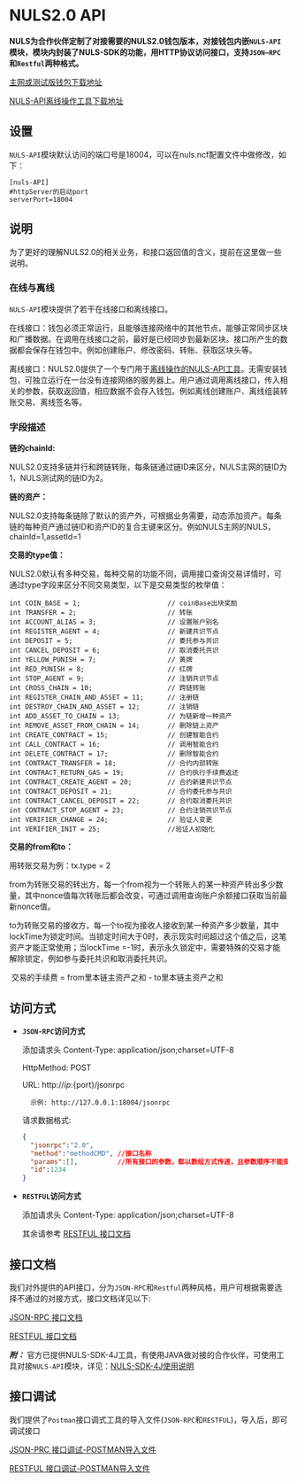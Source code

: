 # NULS2.0 API

**NULS为合作伙伴定制了对接需要的NULS2.0钱包版本，对接钱包内嵌`NULS-API`模块，模块内封装了NULS-SDK的功能，用HTTP协议访问接口，支持`JSON—RPC`和`Restful`两种格式。**

[主网或测试版钱包下载地址](https://github.com/nuls-io/nuls-v2/releases)

[NULS-API离线操作工具下载地址](http://nuls-cn.oss-cn-hangzhou.aliyuncs.com/2.1/NULS_API-offline_v2.0.0.tar.gz)

## 设置

​	`NULS-API`模块默认访问的端口号是18004，可以在nuls.ncf配置文件中做修改，如下：

```
[nuls-API]
#httpServer的启动port
serverPort=18004
```

## 说明

​	为了更好的理解NULS2.0的相关业务，和接口返回值的含义，提前在这里做一些说明。

### 在线与离线

`NULS-API`模块提供了若干在线接口和离线接口。

在线接口：钱包必须正常运行，且能够连接网络中的其他节点，能够正常同步区块和广播数据。在调用在线接口之前，最好是已经同步到最新区块。接口所产生的数据都会保存在钱包中。例如创建账户、修改密码、转账、获取区块头等。

离线接口：NULS2.0提供了一个专门用于[离线操作的NULS-API工具](http://nuls-cn.oss-cn-hangzhou.aliyuncs.com/2.1/NULS_API-offline_v2.0.0.tar.gz)。无需安装钱包，可独立运行在一台没有连接网络的服务器上。用户通过调用离线接口，传入相关的参数，获取返回值，相应数据不会存入钱包。例如离线创建账户、离线组装转账交易、离线签名等。

### 字段描述

**链的chainId:**

​	NULS2.0支持多链并行和跨链转账，每条链通过链ID来区分，NULS主网的链ID为1，NULS测试网的链ID为2。

**链的资产：**

​	NULS2.0支持每条链除了默认的资产外，可根据业务需要，动态添加资产。每条链的每种资产通过链ID和资产ID的复合主键来区分。例如NULS主网的NULS，chainId=1,assetId=1

**交易的type值：**

​	NULS2.0默认有多种交易，每种交易的功能不同，调用接口查询交易详情时，可通过type字段来区分不同交易类型，以下是交易类型的枚举值：

```
int COIN_BASE = 1;						// coinBase出块奖励
int TRANSFER = 2;						// 转账
int ACCOUNT_ALIAS = 3;					// 设置账户别名
int REGISTER_AGENT = 4;					// 新建共识节点
int DEPOSIT = 5;						// 委托参与共识
int CANCEL_DEPOSIT = 6;					// 取消委托共识
int YELLOW_PUNISH = 7;					// 黄牌
int RED_PUNISH = 8;						// 红牌
int STOP_AGENT = 9;						// 注销共识节点
int CROSS_CHAIN = 10;					// 跨链转账
int REGISTER_CHAIN_AND_ASSET = 11;		// 注册链
int DESTROY_CHAIN_AND_ASSET = 12;		// 注销链
int ADD_ASSET_TO_CHAIN = 13;			// 为链新增一种资产
int REMOVE_ASSET_FROM_CHAIN = 14;		// 删除链上资产
int CREATE_CONTRACT = 15;				// 创建智能合约
int CALL_CONTRACT = 16;					// 调用智能合约
int DELETE_CONTRACT = 17;				// 删除智能合约
int CONTRACT_TRANSFER = 18;				// 合约内部转账
int CONTRACT_RETURN_GAS = 19;			// 合约执行手续费返还
int CONTRACT_CREATE_AGENT = 20;			// 合约新建共识节点
int CONTRACT_DEPOSIT = 21;				// 合约委托参与共识
int CONTRACT_CANCEL_DEPOSIT = 22;		// 合约取消委托共识
int CONTRACT_STOP_AGENT = 23;			// 合约注销共识节点
int VERIFIER_CHANGE = 24;				// 验证人变更
int VERIFIER_INIT = 25;                 //验证人初始化
```

**交易的from和to：**

用转账交易为例：tx.type = 2

​	from为转账交易的转出方，每一个from视为一个转账人的某一种资产转出多少数量，其中nonce值每次转账后都会改变，可通过调用查询账户余额接口获取当前最新nonce值。

​	to为转账交易的接收方，每一个to视为接收人接收到某一种资产多少数量，其中lockTime为锁定时间。当锁定时间大于0时，表示现实时间超过这个值之后，这笔资产才能正常使用；当lockTime =-1时，表示永久锁定中，需要特殊的交易才能解除锁定，例如参与委托共识和取消委托共识。

​	交易的手续费 = from里本链主资产之和 - to里本链主资产之和


## 访问方式

- **`JSON-RPC`访问方式**

     添加请求头 Content-Type: application/json;charset=UTF-8
     
     HttpMethod: POST
     
     URL: http://${ip}:${port}/jsonrpc 
     
        示例: http://127.0.0.1:18004/jsonrpc
     
     请求数据格式: 
     
     ```json
     {
       "jsonrpc":"2.0",
       "method":"methodCMD", //接口名称
       "params":[],          //所有接口的参数，都以数组方式传递，且参数顺序不能变，若参数是非必填，也必须填入null占位
       "id":1234
     }
     ```

- **`RESTFUL`访问方式**

     添加请求头 Content-Type: application/json;charset=UTF-8
     
     其余请参考 [RESTFUL 接口文档](https://github.com/nuls-io/nuls-v2/blob/master/module/nuls-api/documents/nuls-api_RESTFUL.md)


## 接口文档

我们对外提供的API接口，分为`JSON-RPC`和`Restful`两种风格，用户可根据需要选择不通过的对接方式，接口文档详见以下: 

[JSON-RPC 接口文档](https://github.com/nuls-io/nuls-v2/blob/master/module/nuls-api/documents/nuls-api_JSONRPC.md)

[RESTFUL 接口文档](https://github.com/nuls-io/nuls-v2/blob/master/module/nuls-api/documents/nuls-api_RESTFUL.md)

_**附：**_ 官方已提供NULS-SDK-4J工具，有使用JAVA做对接的合作伙伴，可使用工具对接`NULS-API`模块，详见：[NULS-SDK-4J使用说明](https://github.com/nuls-io/nuls-v2-sdk4j/blob/master/README.md)

## 接口调试

我们提供了`Postman`接口调式工具的导入文件(`JSON-RPC`和`RESTFUL`)，导入后，即可调试接口

[JSON-PRC 接口调试-POSTMAN导入文件](https://github.com/nuls-io/nuls-v2/blob/master/module/nuls-api/documents/nuls-api_Postman_JSONRPC.json)

[RESTFUL 接口调试-POSTMAN导入文件](https://github.com/nuls-io/nuls-v2/blob/master/module/nuls-api/documents/nuls-api_Postman_RESTFUL.json)


